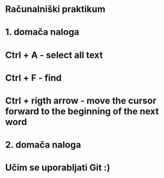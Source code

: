 # Računalniški praktikum
# 1. domača naloga
# Ctrl + A - select all text
# Ctrl + F - find
# Ctrl + rigth arrow - move the cursor forward to the beginning of the next word

# 2. domača naloga
# Učim se uporabljati Git :)